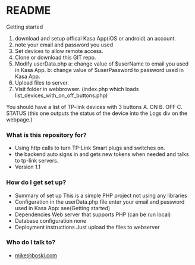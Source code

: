 # README #

Getting started 
1. download and setup offical Kasa App(iOS or android) an account. 
2. note your email and password you used
3. Set devices to allow remote access.
4. Clone or download this GIT repo.
5. Modify userData.php
    a: change value of $userName to email you used in Kasa App.
    b: change value of $userPassword to password used in Kasa App.
6. Upload files to server.
7. Visit folder in webbrowser. (index.php which loads list_devices_with_on_off_buttons.php)

You should have a list of TP-link devices with 3 buttons
A. ON
B. OFF
C. STATUS (this one outputs the status of the device into the Logs div on the webpage.)



### What is this repository for? ###

* Using http calls to turn TP-Link Smart plugs and switches on.
* the backend auto signs in and gets new tokens when needed and talks to tp-link servers.
* Version 1.1

### How do I get set up? ###

* Summary of set up
This is a simple PHP project not using any libraries
* Configuration
in the userData.php file enter your email and password used in Kasa App: see(Getting started)
* Dependencies
Web server that supports PHP (can be run local)
* Database configuration
none
* Deployment instructions
Just upload the files to webserver

### Who do I talk to? ###

* mike@boski.com